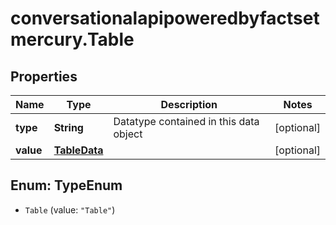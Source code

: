 # conversationalapipoweredbyfactsetmercury.Table

## Properties

Name | Type | Description | Notes
------------ | ------------- | ------------- | -------------
**type** | **String** | Datatype contained in this data object | [optional] 
**value** | [**TableData**](TableData.md) |  | [optional] 



## Enum: TypeEnum


* `Table` (value: `"Table"`)





